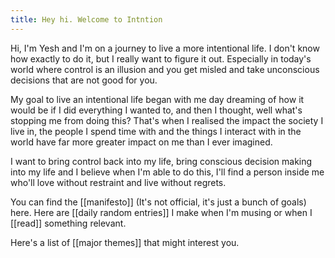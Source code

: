 ```yaml
---
title: Hey hi. Welcome to Intntion
---
```


Hi, I'm Yesh and I'm on a journey to live a more intentional life. I don't know how exactly to do it, but I really want to figure it out. Especially in today's world where control is an illusion and you get misled and take unconscious decisions that are not good for you. 

My goal to live an intentional life began with me day dreaming of how it would be if I did everything I wanted to, and then I thought, well what's stopping me from doing this? That's when I realised the impact the society I live in, the people I spend time with and the things I interact with in the world have far more greater impact on me than I ever imagined. 

I want to bring control back into my life, bring  conscious decision making into my life and I believe when I'm able to do this, I'll find a person inside me who'll love without restraint and live without regrets. 

You can find the [[manifesto]] (It's not official, it's just a bunch of goals) here. Here are [[daily random entries]] I make when I'm musing or when I [[read]] something relevant. 

Here's a list of [[major themes]] that might interest you. 

